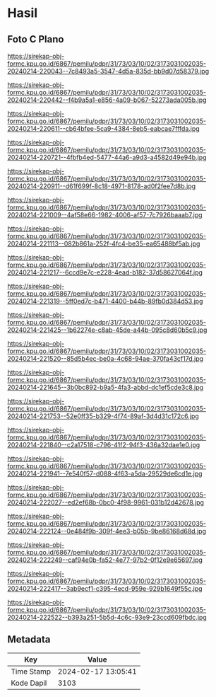 # Hasil

## Foto C Plano

https://sirekap-obj-formc.kpu.go.id/6867/pemilu/pdpr/31/73/03/10/02/3173031002035-20240214-220043--7c8493a5-3547-4d5a-835d-bb9d07d58379.jpg

https://sirekap-obj-formc.kpu.go.id/6867/pemilu/pdpr/31/73/03/10/02/3173031002035-20240214-220442--f4b9a5a1-e856-4a09-b067-52273ada005b.jpg

https://sirekap-obj-formc.kpu.go.id/6867/pemilu/pdpr/31/73/03/10/02/3173031002035-20240214-220611--cb64bfee-5ca9-4384-8eb5-eabcae7fffda.jpg

https://sirekap-obj-formc.kpu.go.id/6867/pemilu/pdpr/31/73/03/10/02/3173031002035-20240214-220721--4fbfb4ed-5477-44a6-a9d3-a4582d49e94b.jpg

https://sirekap-obj-formc.kpu.go.id/6867/pemilu/pdpr/31/73/03/10/02/3173031002035-20240214-220911--d61f699f-8c18-4971-8178-ad0f2fee7d8b.jpg

https://sirekap-obj-formc.kpu.go.id/6867/pemilu/pdpr/31/73/03/10/02/3173031002035-20240214-221009--4af58e66-1982-4006-af57-7c7926baaab7.jpg

https://sirekap-obj-formc.kpu.go.id/6867/pemilu/pdpr/31/73/03/10/02/3173031002035-20240214-221113--082b861a-252f-4fc4-be35-ea65488bf5ab.jpg

https://sirekap-obj-formc.kpu.go.id/6867/pemilu/pdpr/31/73/03/10/02/3173031002035-20240214-221217--6ccd9e7c-e228-4ead-b182-37d58627064f.jpg

https://sirekap-obj-formc.kpu.go.id/6867/pemilu/pdpr/31/73/03/10/02/3173031002035-20240214-221319--5ff0ed7c-b471-4400-b44b-89fb0d384d53.jpg

https://sirekap-obj-formc.kpu.go.id/6867/pemilu/pdpr/31/73/03/10/02/3173031002035-20240214-221425--1b62274e-c8ab-45de-a44b-095c8d60b5c9.jpg

https://sirekap-obj-formc.kpu.go.id/6867/pemilu/pdpr/31/73/03/10/02/3173031002035-20240214-221520--85d5b4ec-be0a-4c68-94ae-370fa43cf17d.jpg

https://sirekap-obj-formc.kpu.go.id/6867/pemilu/pdpr/31/73/03/10/02/3173031002035-20240214-221645--3b0bc892-b9a5-4fa3-abbd-dc1ef5cde3c8.jpg

https://sirekap-obj-formc.kpu.go.id/6867/pemilu/pdpr/31/73/03/10/02/3173031002035-20240214-221753--52e0ff35-b329-4f74-89af-3d4d31c172c6.jpg

https://sirekap-obj-formc.kpu.go.id/6867/pemilu/pdpr/31/73/03/10/02/3173031002035-20240214-221840--c2a17518-c796-41f2-94f3-436a32dae1e0.jpg

https://sirekap-obj-formc.kpu.go.id/6867/pemilu/pdpr/31/73/03/10/02/3173031002035-20240214-221941--7e540f57-d088-4f63-a5da-29529de6cd1e.jpg

https://sirekap-obj-formc.kpu.go.id/6867/pemilu/pdpr/31/73/03/10/02/3173031002035-20240214-222027--ed2ef68b-0bc0-4f98-9961-031b12d42678.jpg

https://sirekap-obj-formc.kpu.go.id/6867/pemilu/pdpr/31/73/03/10/02/3173031002035-20240214-222124--0e484f9b-309f-4ee3-b05b-9be86168d68d.jpg

https://sirekap-obj-formc.kpu.go.id/6867/pemilu/pdpr/31/73/03/10/02/3173031002035-20240214-222249--caf94e0b-fa52-4e77-97b2-0f12e9e65697.jpg

https://sirekap-obj-formc.kpu.go.id/6867/pemilu/pdpr/31/73/03/10/02/3173031002035-20240214-222417--3ab9ecf1-c395-4ecd-959e-929b1649f55c.jpg

https://sirekap-obj-formc.kpu.go.id/6867/pemilu/pdpr/31/73/03/10/02/3173031002035-20240214-222522--b393a251-5b5d-4c6c-93e9-23ccd609fbdc.jpg


## Metadata

| Key        | Value               |
| ---------- | ------------------- |
| Time Stamp | 2024-02-17 13:05:41 |
| Kode Dapil | 3103                |



